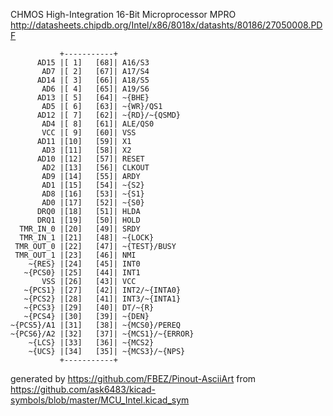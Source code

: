 CHMOS High-Integration 16-Bit Microprocessor
MPRO
http://datasheets.chipdb.org/Intel/x86/8018x/datashts/80186/27050008.PDF


	           +-----------+
	      AD15 |[ 1]   [68]| A16/S3
	       AD7 |[ 2]   [67]| A17/S4
	      AD14 |[ 3]   [66]| A18/S5
	       AD6 |[ 4]   [65]| A19/S6
	      AD13 |[ 5]   [64]| ~{BHE}
	       AD5 |[ 6]   [63]| ~{WR}/QS1
	      AD12 |[ 7]   [62]| ~{RD}/~{QSMD}
	       AD4 |[ 8]   [61]| ALE/QS0
	       VCC |[ 9]   [60]| VSS
	      AD11 |[10]   [59]| X1
	       AD3 |[11]   [58]| X2
	      AD10 |[12]   [57]| RESET
	       AD2 |[13]   [56]| CLKOUT
	       AD9 |[14]   [55]| ARDY
	       AD1 |[15]   [54]| ~{S2}
	       AD8 |[16]   [53]| ~{S1}
	       AD0 |[17]   [52]| ~{S0}
	      DRQ0 |[18]   [51]| HLDA
	      DRQ1 |[19]   [50]| HOLD
	  TMR_IN_0 |[20]   [49]| SRDY
	  TMR_IN_1 |[21]   [48]| ~{LOCK}
	 TMR_OUT_0 |[22]   [47]| ~{TEST}/BUSY
	 TMR_OUT_1 |[23]   [46]| NMI
	    ~{RES} |[24]   [45]| INT0
	   ~{PCS0} |[25]   [44]| INT1
	       VSS |[26]   [43]| VCC
	   ~{PCS1} |[27]   [42]| INT2/~{INTA0}
	   ~{PCS2} |[28]   [41]| INT3/~{INTA1}
	   ~{PCS3} |[29]   [40]| DT/~{R}
	   ~{PCS4} |[30]   [39]| ~{DEN}
	~{PCS5}/A1 |[31]   [38]| ~{MCS0}/PEREQ
	~{PCS6}/A2 |[32]   [37]| ~{MCS1}/~{ERROR}
	    ~{LCS} |[33]   [36]| ~{MCS2}
	    ~{UCS} |[34]   [35]| ~{MCS3}/~{NPS}
	           +-----------+


generated by https://github.com/FBEZ/Pinout-AsciiArt from https://github.com/ask6483/kicad-symbols/blob/master/MCU_Intel.kicad_sym